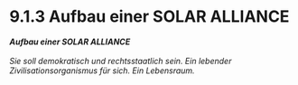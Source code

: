 # 9.1.3 Aufbau einer SOLAR ALLIANCE

_**Aufbau einer SOLAR ALLIANCE**_\
\
_Sie soll demokratisch und rechtsstaatlich sein. Ein lebender Zivilisationsorganismus für sich. Ein Lebensraum._

